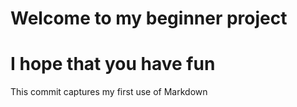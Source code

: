 # Welcome to my beginner project
# I hope that you have fun

This commit captures my first use of Markdown
